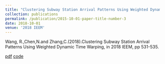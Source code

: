 ```yaml
---
title: "Clustering Subway Station Arrival Patterns Using Weighted Dynamic Time Warping"
collection: publications
permalink: /publication/2015-10-01-paper-title-number-3
date: 2018-10-01
venue: '2018 IEEM'
---
```

Wang, R.,Chen,N.and Zhang,C.(2018).Clustering Subway Station Arrival Patterns Using Weighted Dynamic Time Warping, in 2018 IEEM, pp 531-535.  

[pdf](http://academicpages.github.io/files/IEEM2018.pdf)    [code](https://github.com/thuie-isda)
